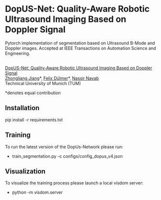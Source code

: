 # DopUS-Net: Quality-Aware Robotic Ultrasound Imaging Based on Doppler Signal

Pytorch implementation of segmentation based on Ultrasound B-Mode and Doppler images. Accepted at IEEE Transactions on Automation Science and Engineering. <br><br>

[DopUS-Net: Quality-Aware Robotic Ultrasound Imaging Based on Doppler Signal](https://ieeexplore.ieee.org/abstract/document/10152472)  
 [Zhongliang Jiang](https://www.cs.cit.tum.de/camp/members/zhongliang-jiang/)\*,
 [Felix Dülmer](https://www.cs.cit.tum.de/camp/members/felix-duelmer/)\*,
 [Nassir Navab](https://www.professoren.tum.de/en/navab-nassir) <br>
 Technical University of Munich (TUM)
 
 \*denotes equal contribution  


## Installation

pip install -r requirements.txt

## Training

To run the latest version of the DopUs-Network please run:
- train_segmentation.py -c configs/config_dopus_v4.json 

## Visualization

To visualize the training process please launch a local visdom server:
 - python -m visdom.server